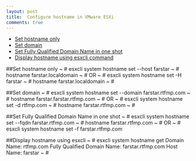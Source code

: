 ```yaml
---
layout: post
title:  Configure hostname in VMware ESXi
comments: true
---
```


- [Set hostname only](#sethostname)
- [Set domain](#setdomain)
- [Set Fully Qualified Domain Name in one shot](#setfqdn)
- [Display hostname using esxcli command](#esxclihostname)

##Set hostname only<a id="sethostname"></a>
    ~ # esxcli system hostname set   --host farstar
    ~ # hostname
    farstar.localdomain
    ~ #
    OR
    ~ # esxcli system hostname set -H farstar
    ~ # hostname
    farstar.localdomain
    ~ #

##Set domain<a id="setdomain"></a>
    ~ # esxcli system hostname set   --domain farstar.rtfmp.com
    ~ # hostname
    farstar.farstar.rtfmp.com
    ~ #
    OR
    ~ # esxcli system hostname set -d rtfmp.com
    ~ # hostname
    farstar.rtfmp.com
    ~ #

##Set Fully Qualified Domain Name in one shot<a id="setfqdn"></a>
    ~ # esxcli system hostname set --fqdn farstar.rtfmp.com
    ~ # hostname
    farstar.rtfmp.com
    ~ #
    OR
    ~ # esxcli system hostname set -f farstar.rtfmp.com

##Display hostname using esxcli<a id="esxclihostname"></a>
    ~ # esxcli system hostname get
       Domain Name: rtfmp.com
       Fully Qualified Domain Name: farstar.rtfmp.com
       Host Name: farstar
    ~ #




